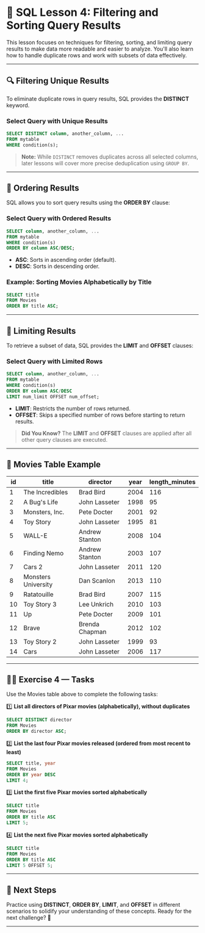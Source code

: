 # 🎯 **SQL Lesson 4: Filtering and Sorting Query Results**

This lesson focuses on techniques for filtering, sorting, and limiting query results to make data more readable and easier to analyze. You'll also learn how to handle duplicate rows and work with subsets of data effectively.

---

## 🔍 **Filtering Unique Results**

To eliminate duplicate rows in query results, SQL provides the **DISTINCT** keyword.

### **Select Query with Unique Results**

```sql
SELECT DISTINCT column, another_column, ...
FROM mytable
WHERE condition(s);
```

> **Note:** While `DISTINCT` removes duplicates across all selected columns, later lessons will cover more precise deduplication using `GROUP BY`.

---

## 📑 **Ordering Results**

SQL allows you to sort query results using the **ORDER BY** clause:

### **Select Query with Ordered Results**

```sql
SELECT column, another_column, ...
FROM mytable
WHERE condition(s)
ORDER BY column ASC/DESC;
```

- **ASC**: Sorts in ascending order (default).
- **DESC**: Sorts in descending order.

### **Example:** Sorting Movies Alphabetically by Title

```sql
SELECT title
FROM Movies
ORDER BY title ASC;
```

---

## 🎯 **Limiting Results**

To retrieve a subset of data, SQL provides the **LIMIT** and **OFFSET** clauses:

### **Select Query with Limited Rows**

```sql
SELECT column, another_column, ...
FROM mytable
WHERE condition(s)
ORDER BY column ASC/DESC
LIMIT num_limit OFFSET num_offset;
```

- **LIMIT**: Restricts the number of rows returned.
- **OFFSET**: Skips a specified number of rows before starting to return results.

> **Did You Know?** The **LIMIT** and **OFFSET** clauses are applied after all other query clauses are executed.

---

## 🎥 **Movies Table Example**

| **id** | **title**           | **director**   | **year** | **length_minutes** |
| ------ | ------------------- | -------------- | -------- | ------------------ |
| 1      | The Incredibles     | Brad Bird      | 2004     | 116                |
| 2      | A Bug's Life        | John Lasseter  | 1998     | 95                 |
| 3      | Monsters, Inc.      | Pete Docter    | 2001     | 92                 |
| 4      | Toy Story           | John Lasseter  | 1995     | 81                 |
| 5      | WALL-E              | Andrew Stanton | 2008     | 104                |
| 6      | Finding Nemo        | Andrew Stanton | 2003     | 107                |
| 7      | Cars 2              | John Lasseter  | 2011     | 120                |
| 8      | Monsters University | Dan Scanlon    | 2013     | 110                |
| 9      | Ratatouille         | Brad Bird      | 2007     | 115                |
| 10     | Toy Story 3         | Lee Unkrich    | 2010     | 103                |
| 11     | Up                  | Pete Docter    | 2009     | 101                |
| 12     | Brave               | Brenda Chapman | 2012     | 102                |
| 13     | Toy Story 2         | John Lasseter  | 1999     | 93                 |
| 14     | Cars                | John Lasseter  | 2006     | 117                |

---

## 🧑‍💻 **Exercise 4 — Tasks**

Use the Movies table above to complete the following tasks:

1️⃣ **List all directors of Pixar movies (alphabetically), without duplicates**

```sql
SELECT DISTINCT director
FROM Movies
ORDER BY director ASC;
```

2️⃣ **List the last four Pixar movies released (ordered from most recent to least)**

```sql
SELECT title, year
FROM Movies
ORDER BY year DESC
LIMIT 4;
```

3️⃣ **List the first five Pixar movies sorted alphabetically**

```sql
SELECT title
FROM Movies
ORDER BY title ASC
LIMIT 5;
```

4️⃣ **List the next five Pixar movies sorted alphabetically**

```sql
SELECT title
FROM Movies
ORDER BY title ASC
LIMIT 5 OFFSET 5;
```

---

## 🏁 **Next Steps**

Practice using **DISTINCT**, **ORDER BY**, **LIMIT**, and **OFFSET** in different scenarios to solidify your understanding of these concepts. Ready for the next challenge? 🚀

---
